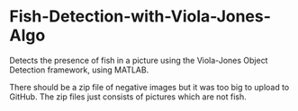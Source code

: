 # Fish-Detection-with-Viola-Jones-Algo
Detects the presence of fish in a picture using the Viola-Jones Object Detection framework, using MATLAB.


There should be a zip file of negative images but it was too big to upload to GitHub. The zip files just consists of pictures which are not fish.
